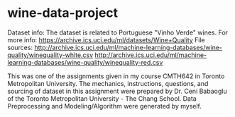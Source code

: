 # wine-data-project
Dataset info:
The dataset is related to Portuguese "Vinho Verde" wines. For more info: https://archive.ics.uci.edu/ml/datasets/Wine+Quality
File sources: http://archive.ics.uci.edu/ml/machine-learning-databases/wine-quality/winequality-white.csv
http://archive.ics.uci.edu/ml/machine-learning-databases/wine-quality/winequality-red.csv

This was one of the assignments given in my course CMTH642 in Toronto Metropolitan University. The mechanics, instructions, questions, and sourcing of dataset in this assignment were prepared by Dr. Ceni Babaoglu of the Toronto Metropolitan University - The Chang School.
Data Preprocessing and Modeling/Algorithm were generated by myself.

